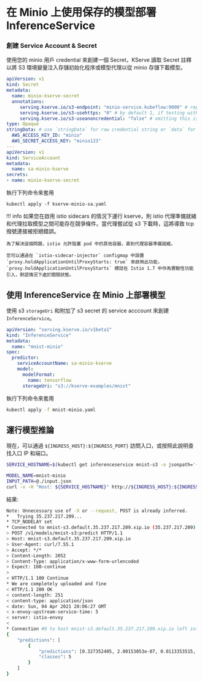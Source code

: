 # 在 Minio 上使用保存的模型部署 InferenceService

### 創建 Service Account & Secret

使用您的 minio 用戶 credential 來創建一個 Secret，KServe 讀取 Secret 註釋以將 S3 環境變量注入存儲初始化程序或模型代理以從 minio 存儲下載模型。

```yaml title="kserve-minio-sa.yaml"
apiVersion: v1
kind: Secret
metadata:
  name: minio-kserve-secret
  annotations:
     serving.kserve.io/s3-endpoint: "minio-service.kubeflow:9000" # replace with your minio endpoint
     serving.kserve.io/s3-usehttps: "0" # by default 1, if testing with minio you can set to 0
     serving.kserve.io/s3-useanoncredential: "false" # omitting this is the same as false, if true will ignore provided credential and use anonymous credentials
type: Opaque
stringData: # use `stringData` for raw credential string or `data` for base64 encoded string
  AWS_ACCESS_KEY_ID: "minio"
  AWS_SECRET_ACCESS_KEY: "minio123"
---
apiVersion: v1
kind: ServiceAccount
metadata:
  name: sa-minio-kserve
secrets:
- name: minio-kserve-secret
```

執行下列命令來套用

```
kubectl apply -f kserve-minio-sa.yaml
```

!!! info
    如果您在啟用 istio sidecars 的情況下運行 kserve，則 istio 代理準備就緒和代理拉取模型之間可能存在競爭條件。當代理嘗試從 s3 下載時，這將導致 tcp 撥號連接被拒絕錯誤。

    為了解決這個問題，istio 允許阻塞 pod 中的其他容器，直到代理容器準備就緒。

    您可以通過在 `istio-sidecar-injector` configmap 中設置 `proxy.holdApplicationUntilProxyStarts: true` 來啟用此功能，`proxy.holdApplicationUntilProxyStarts` 標誌在 Istio 1.7 中作為實驗性功能引入，默認情況下處於關閉狀態。

## 使用 InferenceService 在 Minio 上部署模型

使用 s3 `storageUri` 和附加了 s3 secret 的 service acccount 來創建 `InferenceService`。

```yaml hl_lines="7" title="mnist-minio.yaml"
apiVersion: "serving.kserve.io/v1beta1"
kind: "InferenceService"
metadata:
  name: "mnist-minio"
spec:
  predictor:
    serviceAccountName: sa-minio-kserve
    model:
      modelFormat:
        name: tensorflow
      storageUri: "s3://kserve-examples/mnist"
```

執行下列命令來套用

```bash
kubectl apply -f mnist-minio.yaml
```

## 運行模型推論

現在，可以通過 `${INGRESS_HOST}:${INGRESS_PORT}` 訪問入口，或按照此說明查找入口 IP 和端口。

```bash
SERVICE_HOSTNAME=$(kubectl get inferenceservice mnist-s3 -o jsonpath='{.status.url}' | cut -d "/" -f 3)

MODEL_NAME=mnist-minio
INPUT_PATH=@./input.json
curl -v -H "Host: ${SERVICE_HOSTNAME}" http://${INGRESS_HOST}:${INGRESS_PORT}/v1/models/$MODEL_NAME:predict -d $INPUT_PATH
```

結果:

```bash
Note: Unnecessary use of -X or --request, POST is already inferred.
*   Trying 35.237.217.209...
* TCP_NODELAY set
* Connected to mnist-s3.default.35.237.217.209.xip.io (35.237.217.209) port 80 (#0)
> POST /v1/models/mnist-s3:predict HTTP/1.1
> Host: mnist-s3.default.35.237.217.209.xip.io
> User-Agent: curl/7.55.1
> Accept: */*
> Content-Length: 2052
> Content-Type: application/x-www-form-urlencoded
> Expect: 100-continue
>
< HTTP/1.1 100 Continue
* We are completely uploaded and fine
< HTTP/1.1 200 OK
< content-length: 251
< content-type: application/json
< date: Sun, 04 Apr 2021 20:06:27 GMT
< x-envoy-upstream-service-time: 5
< server: istio-envoy
<
* Connection #0 to host mnist-s3.default.35.237.217.209.xip.io left intact
{
    "predictions": [
        {
            "predictions": [0.327352405, 2.00153053e-07, 0.0113353515, 0.203903764, 3.62863029e-05, 0.416683704, 0.000281196437, 8.36911859e-05, 0.0403052084, 1.82206513e-05],
            "classes": 5
        }
    ]
}
```
